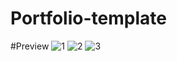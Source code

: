 # Portfolio-template
#Preview
![1](https://github.com/user-attachments/assets/9fd0a103-68e3-4145-a2fc-d67391ab64a2)
![2](https://github.com/user-attachments/assets/c98db915-f829-40b6-b4c4-cbbe6dcca065)
![3](https://github.com/user-attachments/assets/5931c82e-db94-4aaf-9b91-e47c3249b2a1)
